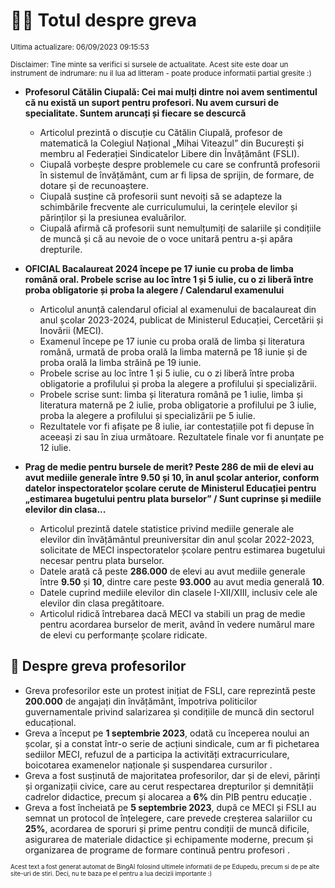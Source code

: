 # 👩‍🏫 Totul despre greva
<sub>Ultima actualizare: 06/09/2023 09:15:53</sub>

<sub>Disclaimer: Tine minte sa verifici si sursele de actualitate. Acest site este doar un instrument de indrumare: nu il lua ad litteram - poate produce informatii partial gresite :)</sub>

- **Profesorul Cătălin Ciupală: Cei mai mulți dintre noi avem sentimentul că nu există un suport pentru profesori. Nu avem cursuri de specialitate. Suntem aruncați și fiecare se descurcă**
    - Articolul prezintă o discuție cu Cătălin Ciupală, profesor de matematică la Colegiul Național „Mihai Viteazul” din București și membru al Federației Sindicatelor Libere din Învățământ (FSLI).
    - Ciupală vorbește despre problemele cu care se confruntă profesorii în sistemul de învățământ, cum ar fi lipsa de sprijin, de formare, de dotare și de recunoaștere.
    - Ciupală susține că profesorii sunt nevoiți să se adapteze la schimbările frecvente ale curriculumului, la cerințele elevilor și părinților și la presiunea evaluărilor.
    - Ciupală afirmă că profesorii sunt nemulțumiți de salariile și condițiile de muncă și că au nevoie de o voce unitară pentru a-și apăra drepturile.

- **OFICIAL Bacalaureat 2024 începe pe 17 iunie cu proba de limba română oral. Probele scrise au loc între 1 și 5 iulie, cu o zi liberă între proba obligatorie și proba la alegere / Calendarul examenului**
    - Articolul anunță calendarul oficial al examenului de bacalaureat din anul școlar 2023-2024, publicat de Ministerul Educației, Cercetării și Inovării (MECI).
    - Examenul începe pe 17 iunie cu proba orală de limba și literatura română, urmată de proba orală la limba maternă pe 18 iunie și de proba orală la limba străină pe 19 iunie.
    - Probele scrise au loc între 1 și 5 iulie, cu o zi liberă între proba obligatorie a profilului și proba la alegere a profilului și specializării.
    - Probele scrise sunt: limba și literatura română pe 1 iulie, limba și literatura maternă pe 2 iulie, proba obligatorie a profilului pe 3 iulie, proba la alegere a profilului și specializării pe 5 iulie.
    - Rezultatele vor fi afișate pe 8 iulie, iar contestațiile pot fi depuse în aceeași zi sau în ziua următoare. Rezultatele finale vor fi anunțate pe 12 iulie.

- **Prag de medie pentru bursele de merit? Peste 286 de mii de elevi au avut mediile generale între 9.50 și 10, în anul școlar anterior, conform datelor inspectoratelor școlare cerute de Ministerul Educației pentru „estimarea bugetului pentru plata burselor” / Sunt cuprinse și mediile elevilor din clasa...**
    - Articolul prezintă datele statistice privind mediile generale ale elevilor din învățământul preuniversitar din anul școlar 2022-2023, solicitate de MECI inspectoratelor școlare pentru estimarea bugetului necesar pentru plata burselor.
    - Datele arată că peste **286.000** de elevi au avut mediile generale între **9.50** și **10**, dintre care peste **93.000** au avut media generală **10**.
    - Datele cuprind mediile elevilor din clasele I-XII/XIII, inclusiv cele ale elevilor din clasa pregătitoare.
    - Articolul ridică întrebarea dacă MECI va stabili un prag de medie pentru acordarea burselor de merit, având în vedere numărul mare de elevi cu performanțe școlare ridicate.

## 🏫 Despre greva profesorilor
- Greva profesorilor este un protest inițiat de FSLI, care reprezintă peste **200.000** de angajați din învățământ, împotriva politicilor guvernamentale privind salarizarea și condițiile de muncă din sectorul educațional.
- Greva a început pe **1 septembrie 2023**, odată cu începerea noului an școlar, și a constat într-o serie de acțiuni sindicale, cum ar fi pichetarea sediilor MECI, refuzul de a participa la activități extracurriculare, boicotarea examenelor naționale și suspendarea cursurilor .
- Greva a fost susținută de majoritatea profesorilor, dar și de elevi, părinți și organizații civice, care au cerut respectarea drepturilor și demnității cadrelor didactice, precum și alocarea a **6%** din PIB pentru educație .
- Greva a fost încheiată pe **5 septembrie 2023**, după ce MECI și FSLI au semnat un protocol de înțelegere, care prevede creșterea salariilor cu **25%**, acordarea de sporuri și prime pentru condiții de muncă dificile, asigurarea de materiale didactice și echipamente moderne, precum și organizarea de programe de formare continuă pentru profesori .


<sub><sub>Acest text a fost generat automat de BingAI folosind ultimele informatii de pe Edupedu, precum si de pe alte site-uri de stiri. Deci, nu te baza pe el pentru a lua decizii importante :)</sub></sub>